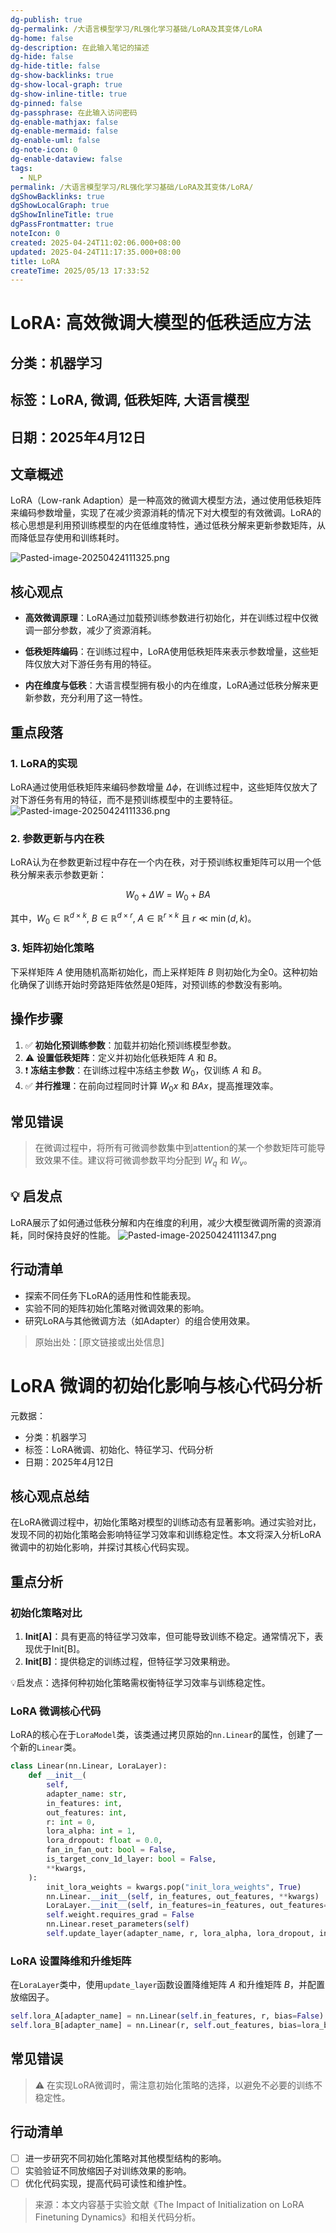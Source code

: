 ```yaml
---
dg-publish: true
dg-permalink: /大语言模型学习/RL强化学习基础/LoRA及其变体/LoRA
dg-home: false
dg-description: 在此输入笔记的描述
dg-hide: false
dg-hide-title: false
dg-show-backlinks: true
dg-show-local-graph: true
dg-show-inline-title: true
dg-pinned: false
dg-passphrase: 在此输入访问密码
dg-enable-mathjax: false
dg-enable-mermaid: false
dg-enable-uml: false
dg-note-icon: 0
dg-enable-dataview: false
tags:
  - NLP
permalink: /大语言模型学习/RL强化学习基础/LoRA及其变体/LoRA/
dgShowBacklinks: true
dgShowLocalGraph: true
dgShowInlineTitle: true
dgPassFrontmatter: true
noteIcon: 0
created: 2025-04-24T11:02:06.000+08:00
updated: 2025-04-24T11:17:35.000+08:00
title: LoRA
createTime: 2025/05/13 17:33:52
---
```




# LoRA: 高效微调大模型的低秩适应方法

## 分类：机器学习


## 标签：LoRA, 微调, 低秩矩阵, 大语言模型


## 日期：2025年4月12日


## 文章概述
LoRA（Low-rank Adaption）是一种高效的微调大模型方法，通过使用低秩矩阵来编码参数增量，实现了在减少资源消耗的情况下对大模型的有效微调。LoRA的核心思想是利用预训练模型的内在低维度特性，通过低秩分解来更新参数矩阵，从而降低显存使用和训练耗时。

![Pasted-image-20250424111325.png](/img/user/%E9%99%84%E4%BB%B6/Pasted%20image%2020250424111325.png)


## 核心观点
- **高效微调原理**：LoRA通过加载预训练参数进行初始化，并在训练过程中仅微调一部分参数，减少了资源消耗。
  
- **低秩矩阵编码**：在训练过程中，LoRA使用低秩矩阵来表示参数增量，这些矩阵仅放大对下游任务有用的特征。

- **内在维度与低秩**：大语言模型拥有极小的内在维度，LoRA通过低秩分解来更新参数，充分利用了这一特性。


## 重点段落

### 1. LoRA的实现
LoRA通过使用低秩矩阵来编码参数增量 $\Delta \phi$，在训练过程中，这些矩阵仅放大了对下游任务有用的特征，而不是预训练模型中的主要特征。
![Pasted-image-20250424111336.png](/img/user/%E9%99%84%E4%BB%B6/Pasted%20image%2020250424111336.png)


### 2. 参数更新与内在秩
LoRA认为在参数更新过程中存在一个内在秩，对于预训练权重矩阵可以用一个低秩分解来表示参数更新：

$$
W_0 + \Delta W = W_0 + BA
$$

其中，$W_0 \in \mathbb{R}^{d \times k}$, $B \in \mathbb{R}^{d \times r}$, $A \in \mathbb{R}^{r \times k}$ 且 $r \ll \min(d, k)$。


### 3. 矩阵初始化策略
下采样矩阵 $A$ 使用随机高斯初始化，而上采样矩阵 $B$ 则初始化为全0。这种初始化确保了训练开始时旁路矩阵依然是0矩阵，对预训练的参数没有影响。


## 操作步骤
1. ✅ **初始化预训练参数**：加载并初始化预训练模型参数。
2. ⚠ **设置低秩矩阵**：定义并初始化低秩矩阵 $A$ 和 $B$。
3. ❗ **冻结主参数**：在训练过程中冻结主参数 $W_0$，仅训练 $A$ 和 $B$。
4. ✅ **并行推理**：在前向过程同时计算 $W_0x$ 和 $BAx$，提高推理效率。


## 常见错误
> 在微调过程中，将所有可微调参数集中到attention的某一个参数矩阵可能导致效果不佳。建议将可微调参数平均分配到 $W_q$ 和 $W_v$。


## 💡 启发点
LoRA展示了如何通过低秩分解和内在维度的利用，减少大模型微调所需的资源消耗，同时保持良好的性能。
![Pasted-image-20250424111347.png](/img/user/%E9%99%84%E4%BB%B6/Pasted%20image%2020250424111347.png)


## 行动清单
- 探索不同任务下LoRA的适用性和性能表现。
- 实验不同的矩阵初始化策略对微调效果的影响。
- 研究LoRA与其他微调方法（如Adapter）的组合使用效果。

> 原始出处：[原文链接或出处信息]



# LoRA 微调的初始化影响与核心代码分析
元数据：

- 分类：机器学习
- 标签：LoRA微调、初始化、特征学习、代码分析
- 日期：2025年4月12日

## 核心观点总结
在LoRA微调过程中，初始化策略对模型的训练动态有显著影响。通过实验对比，发现不同的初始化策略会影响特征学习效率和训练稳定性。本文将深入分析LoRA微调中的初始化影响，并探讨其核心代码实现。


## 重点分析

### 初始化策略对比
1. **Init[A]**：具有更高的特征学习效率，但可能导致训练不稳定。通常情况下，表现优于Init[B]。
2. **Init[B]**：提供稳定的训练过程，但特征学习效果稍逊。

💡启发点：选择何种初始化策略需权衡特征学习效率与训练稳定性。


### LoRA 微调核心代码
LoRA的核心在于`LoraModel`类，该类通过拷贝原始的`nn.Linear`的属性，创建了一个新的`Linear`类。

```python
class Linear(nn.Linear, LoraLayer):
    def __init__(
        self,
        adapter_name: str,
        in_features: int,
        out_features: int,
        r: int = 0,
        lora_alpha: int = 1,
        lora_dropout: float = 0.0,
        fan_in_fan_out: bool = False,
        is_target_conv_1d_layer: bool = False,
        **kwargs,
    ):
        init_lora_weights = kwargs.pop("init_lora_weights", True)
        nn.Linear.__init__(self, in_features, out_features, **kwargs)
        LoraLayer.__init__(self, in_features=in_features, out_features=out_features)
        self.weight.requires_grad = False
        nn.Linear.reset_parameters(self)
        self.update_layer(adapter_name, r, lora_alpha, lora_dropout, init_lora_weights)
```


### LoRA 设置降维和升维矩阵
在`LoraLayer`类中，使用`update_layer`函数设置降维矩阵 $A$ 和升维矩阵 $B$，并配置放缩因子。

```python
self.lora_A[adapter_name] = nn.Linear(self.in_features, r, bias=False)
self.lora_B[adapter_name] = nn.Linear(r, self.out_features, bias=lora_bias)
```


## 常见错误
> ⚠️ 在实现LoRA微调时，需注意初始化策略的选择，以避免不必要的训练不稳定性。


## 行动清单
- [ ] 进一步研究不同初始化策略对其他模型结构的影响。
- [ ] 实验验证不同放缩因子对训练效果的影响。
- [ ] 优化代码实现，提高代码可读性和维护性。

> 来源：本文内容基于实验文献《The Impact of Initialization on LoRA Finetuning Dynamics》和相关代码分析。
